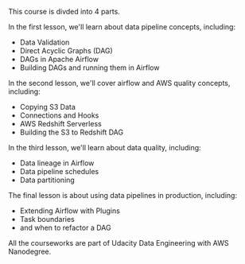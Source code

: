 This course is divded into 4 parts.

In the first lesson, we'll learn about data pipeline concepts, including:
- Data Validation
- Direct Acyclic Graphs (DAG)
- DAGs in Apache Airflow
- Building DAGs and running them in Airflow

In the second lesson, we'll cover airflow and AWS quality concepts, including:
- Copying S3 Data
- Connections and Hooks
- AWS Redshift Serverless
- Building the S3 to Redshift DAG

In the third lesson, we'll learn about data quality, including:
- Data lineage in Airflow
- Data pipeline schedules
- Data partitioning

The final lesson is about using data pipelines in production, including:
- Extending Airflow with Plugins
- Task boundaries
- and when to refactor a DAG

All the courseworks are part of Udacity Data Engineering with AWS Nanodegree.
